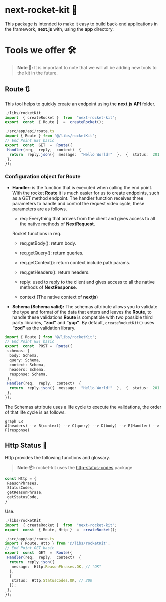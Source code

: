 
# next-rocket-kit 🚀

This package is intended to make it easy to build back-end applications in the framework, **next.js** with, using the **app** directory.

# Tools we offer 🛠️

> **Note 🧪:**      It is important to note that we will all be adding new tools to the kit in the future.

## Route 🔃

This tool helps to quickly create an endpoint using the **next.js** **API** folder.

```typescript
./libs/rocketKit
import  { createRocket }  from  "next-rocket-kit";
export  const  { Route }  =  createRocket();
 ```

``` typescript
./src/app/api/route.ts
import { Route } from '@/libs/rocketKit';
// End Point GET basic
export  const  GET  =  Route({
 Handler(req,  reply,  context)  {
  return  reply.json({  message:  "Hello World!"  },  {  status:  201  });
 },
});
```

### Configuration object for Route

- **Handler:** is the function that is executed when calling the end point. With the rocket **Route** it is much easier for us to create endpoints, such as a GET method endpoint.
The handler function receives three parameters to handle and control the request video cycle, these parameters are as follows.

  - req: Everything that arrives from the client and gives access to all the native methods of **NextRequest**.

   Rocket functions in req.

  - req.getBody(): return body.

  - req.getQuery(): return queries.

  - req.getContext(): return context include path params.

  - req.getHeaders(): return headers.

  - reply: used to reply to the client and gives access to all the native methods of **NextResponse**.

  - context (The native context of **nextjs**)

- **Schema (Schema valid):**
The schemas attribute allows you to validate the type and format of the data that enters and leaves the **Route**, to handle these validations **Route** is compatible with two possible third party libraries, **"zod"** and **"yup"**. By default, ```createRocketKit()``` uses **"zod"** as the validation library.

 ``` typescript
 import { Route } from '@/libs/rocketKit';
 // End Point GET basic
 export  const  POST =  Route({
  schemas: {
   body: Schema,
   query: Schema,
   context: Schema,
   headers: Schema,
   response: Schema,
  },
  Handler(req,  reply,  context)  {
   return  reply.json({  message:  "Hello World!"  },  {  status:  201  });
  },
 });
 ```

The Schemas attribute uses a life cycle to execute the validations, the order of that life cycle is as follows.

```mermaid
graph LR
A(headers) --> B(context) --> C(query) --> D(body) --> E(Handler) --> F(response)
```

## Http Status 📝

Http provides the following functions and glossary.
> **Note 📦:** rocket-kit uses the [http-status-codes](https://www.npmjs.com/package/http-status-codes) package

```typescript
const Http = {
 ReasonPhrases,
 StatusCodes,
 getReasonPhrase,
 getStatusCode,
}
```

Use.

```typescript
./libs/rocketKit
import  { createRocket }  from  "next-rocket-kit";
export  const  { Route, Http }  =  createRocket();
 ```

``` typescript
./src/app/api/route.ts
import { Route, Http } from '@/libs/rocketKit';
// End Point GET basic
export  const  GET  =  Route({
 Handler(req,  reply,  context)  {
  return  reply.json({
   message:  Http.ReasonPhrases.OK, // "OK"
  },
  {
   status:  Http.StatusCodes.OK, // 200
  });
 },
});
```

